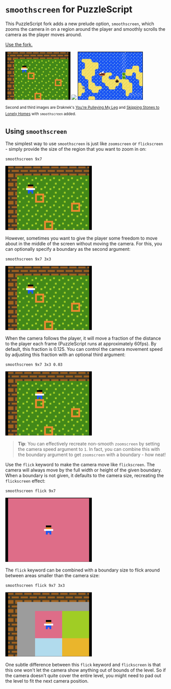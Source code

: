 # `smoothscreen` for PuzzleScript

This PuzzleScript fork adds a new prelude option, `smoothscreen`, which zooms the camera in on a region around the player and smoothly scrolls the camera as the player moves around.

<a href="https://sftrabbit.github.io/PuzzleScript-smoothscreen/">Use the fork.</a>

<img src="src/images/smoothscreen/demo.gif" height="150"> <img src="src/images/smoothscreen/pulley.gif" height="150"> <img src="src/images/smoothscreen/skippingstones.gif" height="150">

<sup>Second and third images are Draknek's [You're Pulleying My Leg](https://www.draknek.org/games/puzzlescript/pulleys.php) and [Skipping Stones to Lonely Homes](https://www.draknek.org/games/puzzlescript/skipping-stones.php) with `smoothscreen` added.</sup>

## Using `smoothscreen`

The simplest way to use `smoothscreen` is just like `zoomscreen` or `flickscreen` - simply provide the size of the region that you want to zoom in on:

```
smoothscreen 9x7
```

<img src="src/images/smoothscreen/defaultboundary.gif" height="200">

However, sometimes you want to give the player some freedom to move about in the middle of the screen without moving the camera. For this, you can optionally specify a boundary as the second argument:

```
smoothscreen 9x7 3x3
```

<img src="src/images/smoothscreen/boundary.gif" height="200">

When the camera follows the player, it will move a fraction of the distance to the player each frame (PuzzleScript runs at approximately 60fps). By default, this fraction is 0.125. You can control the camera movement speed by adjusting this fraction with an optional third argument:

```
smoothscreen 9x7 3x3 0.03
```

<img src="src/images/smoothscreen/slow.gif" height="200">

> **Tip**: You can effectively recreate non-smooth `zoomscreen` by setting the camera speed argument to `1`. In fact, you can combine this with the boundary argument to get `zoomscreen` with a boundary - how neat!

Use the `flick` keyword to make the camera move like `flickscreen`. The camera will always move by the full width or height of the given boundary. When a boundary is not given, it defaults to the camera size, recreating the `flickscreen` effect:

```
smoothscreen flick 9x7
```

<img src="src/images/smoothscreen/flick.gif" height="200">

The `flick` keyword can be combined with a boundary size to flick around between areas smaller than the camera size:

```
smoothscreen flick 9x7 3x3
```

<img src="src/images/smoothscreen/flickboundary.gif" height="200">

One subtle difference between this `flick` keyword and `flickscreen` is that this one won't let the camera show anything out of bounds of the level. So if the camera doesn't quite cover the entire level, you might need to pad out the level to fit the next camera position.
